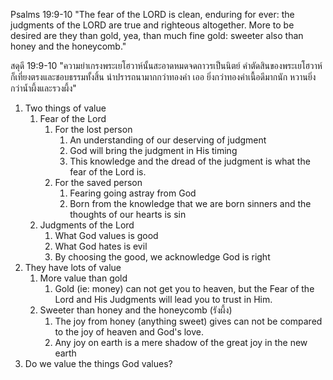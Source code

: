 Psalms 19:9-10 "The fear of the LORD is clean, enduring for ever: the judgments of the LORD are true and righteous altogether. More to be desired are they than gold, yea, than much fine gold: sweeter also than honey and the honeycomb."

สดุดี 19:9-10 "ความยำเกรงพระเยโฮวาห์นั้นสะอาดหมดจดถาวรเป็นนิตย์ คำตัดสินของพระเยโฮวาห์ก็เที่ยงตรงและชอบธรรมทั้งสิ้น น่าปรารถนามากกว่าทองคำ เออ ยิ่งกว่าทองคำเนื้อดีมากนัก หวานยิ่งกว่าน้ำผึ้งและรวงผึ้ง"

1. Two things of value
	1. Fear of the Lord
		1. For the lost person
			1. An understanding of our deserving of judgment
			2. God will bring the judgment in His timing
			3. This knowledge and the dread of the judgment is what the fear of the Lord is.
		2. For the saved person
			1. Fearing going astray from God
			2. Born from the knowledge that we are born sinners and the thoughts of our hearts is sin
	2. Judgments of the Lord
		1. What God values is good
		2. What God hates is evil
		3. By choosing the good, we acknowledge God is right
2. They have lots of value
	1. More value than gold
		1. Gold (ie: money) can not get you to heaven, but the Fear of the Lord and His Judgments will lead you to trust in Him.
	2. Sweeter than honey and the honeycomb (รังผึ้ง)
		1. The joy from honey (anything sweet) gives can not be compared to the joy of heaven and God's love.
		2. Any joy on earth is a mere shadow of the great joy in the new earth
3. Do we value the things God values?